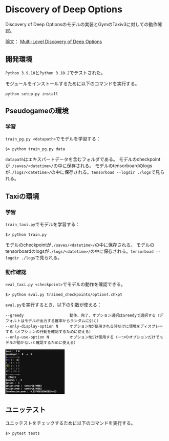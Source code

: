 # Discovery of Deep Options

Discovery of Deep Optionsのモデルの実装とGymのTaxiv3に対しての動作確認。

論文： [Multi-Level Discovery of Deep Options](https://arxiv.org/pdf/1703.08294.pdf)


## 開発環境

`Python 3.9.10`と`Python 3.10.2`でテストされた。

モジュールをインストールするために以下のコマンドを実行する。

```
python setup.py install
```


## Pseudogameの環境


### 学習

`train_pg.py <datapath>`でモデルを学習する：

```
$> python train_pg.py data
```

`datapath`はエキスパートデータを含むフォルダである。
モデルのcheckpointが`./saves/<datetime>/`の中に保存される。
モデルのtensorboardのlogsが`./logs/<datetime>/`の中に保存される。`tensorboad --logdir ./logs`で見られる。


## Taxiの環境


### 学習

`train_taxi.py`でモデルを学習する：

```
$> python train.py
```

モデルのcheckpointが`./saves/<datetime>/`の中に保存される。
モデルのtensorboardのlogsが`./logs/<datetime>/`の中に保存される。`tensorboad --logdir ./logs`で見られる。


### 動作確認

`eval_taxi.py <checkpoint>`でモデルの動作を確認できる。

```
$> python eval.py trained_checkpoints/option4.chkpt
```

`eval.py`を実行するとき、以下の引数が使える：

```
--greedy                    動作、完了、オプション選択はGreedyで選択する（デフォルトはモデルが出力する確率からランダムに引く）
--only-display-option N     オプションNが使用される時だけに環境をディスプレーする（オプションの行動を確認するために使える）
--only-use-option N         オプションNだけ使用する（一つのオプションだけでモデルが動かないと確認するために使える）
```

![alt text](https://github.com/ghelia/prj-sie-autogameqa-ddo/blob/master/ddo-taxiv3.gif)


## ユニッテスト


ユニッテストをチェックするために以下のコマンドを実行する。

```
$> pytest tests
```
